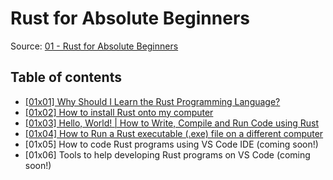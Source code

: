 # Rust for Absolute Beginners

Source: [01 - Rust for Absolute Beginners](https://www.youtube.com/watch?v=VjfTECJvxfo&list=PLewu3tKOwueeIcEAMEKREcLixhTrucKMw)

## Table of contents

- [[01x01] Why Should I Learn the Rust Programming Language?](01x01/README.md)
- [[01x02] How to install Rust onto my computer](01x02/README.md)
- [[01x03] Hello, World! | How to Write, Compile and Run Code using Rust](01x03/README.md)
- [[01x04] How to Run a Rust executable (.exe) file on a different computer](01x04/README.md)
- [01x05] How to code Rust programs using VS Code IDE (coming soon!)
- [01x06] Tools to help developing Rust programs on VS Code (coming soon!)